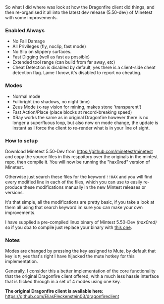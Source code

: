 So what I did where was look at how the Dragonfire client did things, and then re-organised it all into the latest dev release (5.50-dev) of Minetest with some improvements.

### Enabled Always
- No Fall Damage
- All Privileges (fly, noclip, fast mode)
- No Slip on slippery surfaces.
- Fast Digging (well as fast as possible)
- Extended tool range (can build from far away, etc)
- Cheat Detection is disabled by default, yes there is a client-side cheat detection flag. Lame I know, it's disabled to report no cheating.

### Modes
- Normal mode
- Fullbright (no shadows, no night time)
- Zeus Mode (x-ray vision for mining, makes stone 'transparent')
- Fast Action/Place (place blocks at record-breaking speed)
- XRay works the same as in original Dragonfire however there is no longer a superfluous loop, but also now on mode change, the update is instant as I force the client to re-render what is in your line of sight.

### How to setup

Download Minetest 5.50-Dev from https://github.com/minetest/minetest and copy the source files in this respoitory over the originals in the mintest repo, then compile it. You will now be running the "hax0red" version of Minetest.

Otherwise just search these files for the keyword `!!HAX` and you will find every modified line in each of the files, which you can use to easily re-produce these modifications manually in the new Mintest releases or versions.

It's that simple, all the modifications are pretty basic, if you take a look at them all using that search keyword im sure you can make your own improvements.

I have supplied a pre-compiled linux binary of Mintest 5.50-Dev _(hax0red)_ so if you cba to compile just replace your binary with [this one](https://github.com/DragonfireLinux/DragonfireLinux/raw/main/minetest).

### Notes

Modes are changed by pressing the key assigned to Mute, by default that key is `M`, yes that's right I have hijacked the mute hotkey for this implementation.

Generally, I consider this a better implementation of the core functionality that the original Dragonfire client offered, with a much less hassle interface that is flicked through in a set of 4 modes using one key.

**The original Dragonfire client is available here:**
https://github.com/EliasFleckenstein03/dragonfireclient
